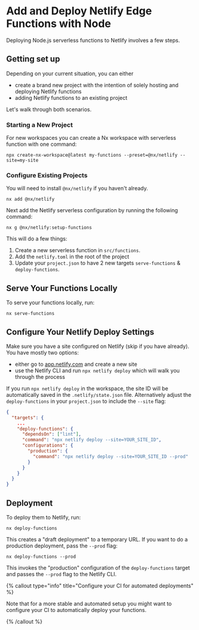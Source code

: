 # Add and Deploy Netlify Edge Functions with Node

Deploying Node.js serverless functions to Netlify involves a few steps.

## Getting set up

Depending on your current situation, you can either

- create a brand new project with the intention of solely hosting and deploying Netlify functions
- adding Netlify functions to an existing project

Let's walk through both scenarios.

### Starting a New Project

For new workspaces you can create a Nx workspace with serverless function with one command:

```shell
npx create-nx-workspace@latest my-functions --preset=@nx/netlify --site=my-site
```

### Configure Existing Projects

You will need to install `@nx/netlify` if you haven't already.

```shell
nx add @nx/netlify
```

Next add the Netlify serverless configuration by running the following command:

```shell
nx g @nx/netlify:setup-functions
```

This will do a few things:

1. Create a new serverless function in `src/functions`.
2. Add the `netlify.toml` in the root of the project
3. Update your `project.json` to have 2 new targets `serve-functions` & `deploy-functions`.

## Serve Your Functions Locally

To serve your functions locally, run:

```shell
nx serve-functions
```

## Configure Your Netlify Deploy Settings

Make sure you have a site configured on Netlify (skip if you have already). You have mostly two options:

- either go to [app.netlify.com](https://app.netlify.com) and create a new site
- use the Netlify CLI and run `npx netlify deploy` which will walk you through the process

If you run `npx netlify deploy` in the workspace, the site ID will be automatically saved in the `.netlify/state.json` file. Alternatively adjust the `deploy-functions` in your `project.json` to include the `--site` flag:

```json {% fileName="project.json" %}
{
  "targets": {
    ...
    "deploy-functions": {
      "dependsOn": ["lint"],
      "command": "npx netlify deploy --site=YOUR_SITE_ID",
      "configurations": {
        "production": {
          "command": "npx netlify deploy --site=YOUR_SITE_ID --prod"
        }
      }
    }
  }
}
```

## Deployment

To deploy them to Netlify, run:

```shell
nx deploy-functions
```

This creates a "draft deployment" to a temporary URL. If you want to do a production deployment, pass the `--prod` flag:

```shell
nx deploy-functions --prod
```

This invokes the "production" configuration of the `deploy-functions` target and passes the `--prod` flag to the Netlify CLI.

{% callout type="info" title="Configure your CI for automated deployments" %}

Note that for a more stable and automated setup you might want to configure your CI to automatically deploy your functions.

{% /callout %}
